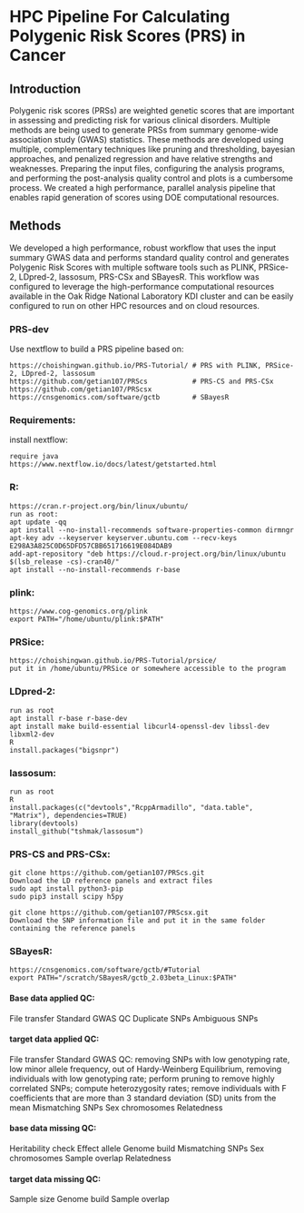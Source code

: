 # HPC Pipeline For Calculating Polygenic Risk Scores (PRS) in Cancer

## Introduction
Polygenic risk scores (PRSs) are weighted genetic scores that are important in assessing and predicting risk for various clinical disorders. Multiple methods are being used to generate PRSs from summary genome-wide association study (GWAS) statistics. These methods are developed using multiple, complementary techniques like pruning and thresholding, bayesian approaches, and penalized regression and have relative strengths and weaknesses. Preparing the input files, configuring the analysis programs, and performing the post-analysis quality control and plots is a cumbersome process. We created a high performance, parallel analysis pipeline that enables rapid generation of scores using DOE computational resources. 

## Methods
We developed a high performance, robust workflow that uses the input summary GWAS data and performs standard quality control and generates Polygenic Risk Scores with multiple software tools such as PLINK, PRSice-2, LDpred-2, lassosum, PRS-CSx and SBayesR. This workflow was configured to leverage the high-performance computational resources available in the Oak Ridge National Laboratory KDI cluster and can be easily configured to run on other HPC resources and on cloud resources.

### PRS-dev

Use nextflow to build a PRS pipeline based on: 
```
https://choishingwan.github.io/PRS-Tutorial/ # PRS with PLINK, PRSice-2, LDpred-2, lassosum
https://github.com/getian107/PRScs           # PRS-CS and PRS-CSx
https://github.com/getian107/PRScsx
https://cnsgenomics.com/software/gctb        # SBayesR
```

### Requirements:
install nextflow:
```
require java
https://www.nextflow.io/docs/latest/getstarted.html
```

### R:
```
https://cran.r-project.org/bin/linux/ubuntu/
run as root:
apt update -qq
apt install --no-install-recommends software-properties-common dirmngr
apt-key adv --keyserver keyserver.ubuntu.com --recv-keys E298A3A825C0D65DFD57CBB651716619E084DAB9
add-apt-repository "deb https://cloud.r-project.org/bin/linux/ubuntu $(lsb_release -cs)-cran40/"
apt install --no-install-recommends r-base
```

### plink:
```
https://www.cog-genomics.org/plink
export PATH="/home/ubuntu/plink:$PATH"
```

### PRSice:
```
https://choishingwan.github.io/PRS-Tutorial/prsice/
put it in /home/ubuntu/PRSice or somewhere accessible to the program
```

### LDpred-2:
```
run as root
apt install r-base r-base-dev
apt install make build-essential libcurl4-openssl-dev libssl-dev libxml2-dev
R
install.packages("bigsnpr")
```

### lassosum:
```
run as root
R
install.packages(c("devtools","RcppArmadillo", "data.table", "Matrix"), dependencies=TRUE)
library(devtools)
install_github("tshmak/lassosum")
```

### PRS-CS and PRS-CSx:
```
git clone https://github.com/getian107/PRScs.git
Download the LD reference panels and extract files
sudo apt install python3-pip
sudo pip3 install scipy h5py

git clone https://github.com/getian107/PRScsx.git
Download the SNP information file and put it in the same folder containing the reference panels
```

### SBayesR:
```
https://cnsgenomics.com/software/gctb/#Tutorial
export PATH="/scratch/SBayesR/gctb_2.03beta_Linux:$PATH"
```

#### Base data applied QC:
File transfer
Standard GWAS QC
Duplicate SNPs
Ambiguous SNPs

#### target data applied QC:
File transfer
Standard GWAS QC: removing SNPs with low genotyping rate, low minor allele frequency, out of Hardy-Weinberg Equilibrium, removing individuals with low genotyping rate; perform pruning to remove highly correlated SNPs; compute heterozygosity rates; remove individuals with F coefficients that are more than 3 standard deviation (SD) units from the mean
Mismatching SNPs
Sex chromosomes
Relatedness


#### base data missing QC: 
Heritability check
Effect allele
Genome build
Mismatching SNPs
Sex chromosomes
Sample overlap
Relatedness

#### target data missing QC:
Sample size
Genome build
Sample overlap

